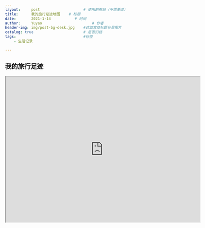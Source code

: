 ```yaml
---
layout:     post   				    # 使用的布局（不需要改）
title:      我的旅行足迹地图 	# 标题 
date:       2021-1-14			# 时间
author:     Yuyao 						# 作者
header-img: img/post-bg-desk.jpg 	#这篇文章标题背景图片
catalog: true 						# 是否归档
tags:								#标签
    - 生活记录

---
```


## 我的旅行足迹

<iframe src="https://www.google.com/maps/d/u/0/embed?mid=1z1oGEGfZRKSKTio8PzQk_gRex81c6OQB" width="640" height="480"></iframe>